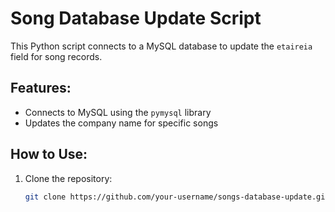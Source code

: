 # Song Database Update Script

This Python script connects to a MySQL database to update the `etaireia` field for song records.

## Features:
- Connects to MySQL using the `pymysql` library
- Updates the company name for specific songs

## How to Use:
1. Clone the repository:
   ```bash
   git clone https://github.com/your-username/songs-database-update.git

